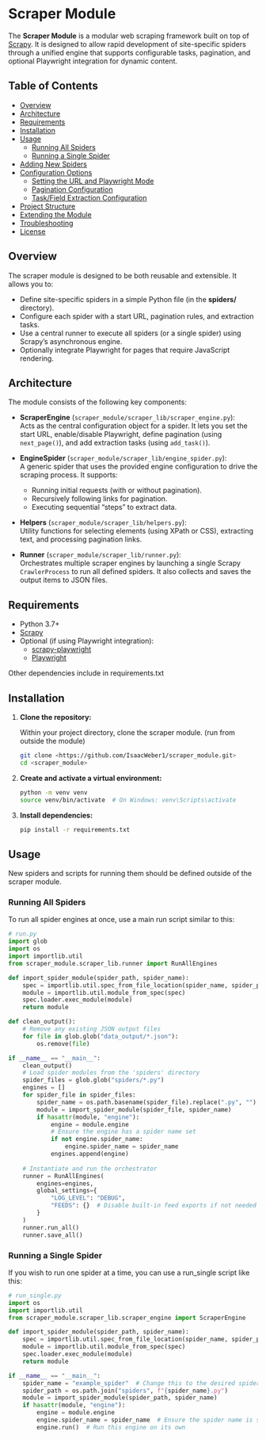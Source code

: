 # Scraper Module

The **Scraper Module** is a modular web scraping framework built on top of [Scrapy](https://scrapy.org/). It is designed to allow rapid development of site-specific spiders through a unified engine that supports configurable tasks, pagination, and optional Playwright integration for dynamic content.

## Table of Contents

- [Overview](#overview)
- [Architecture](#architecture)
- [Requirements](#requirements)
- [Installation](#installation)
- [Usage](#usage)
  - [Running All Spiders](#running-all-spiders)
  - [Running a Single Spider](#running-a-single-spider)
- [Adding New Spiders](#adding-new-spiders)
- [Configuration Options](#configuration-options)
  - [Setting the URL and Playwright Mode](#setting-the-url-and-playwright-mode)
  - [Pagination Configuration](#pagination-configuration)
  - [Task/Field Extraction Configuration](#taskfield-extraction-configuration)
- [Project Structure](#project-structure)
- [Extending the Module](#extending-the-module)
- [Troubleshooting](#troubleshooting)
- [License](#license)

## Overview

The scraper module is designed to be both reusable and extensible. It allows you to:
- Define site-specific spiders in a simple Python file (in the **spiders/** directory).
- Configure each spider with a start URL, pagination rules, and extraction tasks.
- Use a central runner to execute all spiders (or a single spider) using Scrapy’s asynchronous engine.
- Optionally integrate Playwright for pages that require JavaScript rendering.

## Architecture

The module consists of the following key components:

- **ScraperEngine** (`scraper_module/scraper_lib/scraper_engine.py`):  
  Acts as the central configuration object for a spider. It lets you set the start URL, enable/disable Playwright, define pagination (using `next_page()`), and add extraction tasks (using `add_task()`).

- **EngineSpider** (`scraper_module/scraper_lib/engine_spider.py`):  
  A generic spider that uses the provided engine configuration to drive the scraping process. It supports:
  - Running initial requests (with or without pagination).
  - Recursively following links for pagination.
  - Executing sequential “steps” to extract data.

- **Helpers** (`scraper_module/scraper_lib/helpers.py`):  
  Utility functions for selecting elements (using XPath or CSS), extracting text, and processing pagination links.

- **Runner** (`scraper_module/scraper_lib/runner.py`):  
  Orchestrates multiple scraper engines by launching a single Scrapy `CrawlerProcess` to run all defined spiders. It also collects and saves the output items to JSON files.

## Requirements

- Python 3.7+
- [Scrapy](https://scrapy.org/)
- Optional (if using Playwright integration):
  - [scrapy-playwright](https://github.com/scrapy-plugins/scrapy-playwright)  
  - [Playwright](https://playwright.dev/python/)

Other dependencies include in requirements.txt

## Installation

1. **Clone the repository:**

   Within your project directory, clone the scraper module. (run from outside the module)

   ```bash
   git clone <https://github.com/IsaacWeber1/scraper_module.git>
   cd <scraper_module>

2. **Create and activate a virtual environment:**

   ```bash
   python -m venv venv
   source venv/bin/activate  # On Windows: venv\Scripts\activate

2. **Install dependencies:**

   ```bash
   pip install -r requirements.txt

## Usage

   New spiders and scripts for running them should be defined outside of the scraper module.

   ### Running All Spiders

   To run all spider engines at once, use a main run script similar to this:
   ```python
   # run.py
   import glob
   import os
   import importlib.util
   from scraper_module.scraper_lib.runner import RunAllEngines

   def import_spider_module(spider_path, spider_name):
       spec = importlib.util.spec_from_file_location(spider_name, spider_path)
       module = importlib.util.module_from_spec(spec)
       spec.loader.exec_module(module)
       return module

   def clean_output():
       # Remove any existing JSON output files
       for file in glob.glob("data_output/*.json"):
           os.remove(file)

   if __name__ == "__main__":
       clean_output()
       # Load spider modules from the 'spiders' directory
       spider_files = glob.glob("spiders/*.py")
       engines = []
       for spider_file in spider_files:
           spider_name = os.path.basename(spider_file).replace(".py", "")
           module = import_spider_module(spider_file, spider_name)
           if hasattr(module, "engine"):
               engine = module.engine
               # Ensure the engine has a spider name set
               if not engine.spider_name:
                   engine.spider_name = spider_name
               engines.append(engine)
        
       # Instantiate and run the orchestrator
       runner = RunAllEngines(
           engines=engines,
           global_settings={
               "LOG_LEVEL": "DEBUG",
               "FEEDS": {}  # Disable built-in feed exports if not needed
           }
       )
       runner.run_all()
       runner.save_all()
   ```
   ### Running a Single Spider
   If you wish to run one spider at a time, you can use a run_single script like this:
   ```python
   # run_single.py
   import os
   import importlib.util
   from scraper_module.scraper_lib.scraper_engine import ScraperEngine

   def import_spider_module(spider_path, spider_name):
       spec = importlib.util.spec_from_file_location(spider_name, spider_path)
       module = importlib.util.module_from_spec(spec)
       spec.loader.exec_module(module)
       return module

   if __name__ == "__main__":
       spider_name = "example_spider"  # Change this to the desired spider's name
       spider_path = os.path.join("spiders", f"{spider_name}.py")
       module = import_spider_module(spider_path, spider_name)
       if hasattr(module, "engine"):
           engine = module.engine
           engine.spider_name = spider_name  # Ensure the spider name is set
           engine.run()  # Run this engine on its own
   ```

